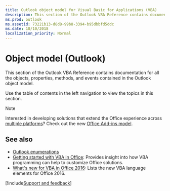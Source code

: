 ```yaml
---
title: Outlook object model for Visual Basic for Applications (VBA)
description: This section of the Outlook VBA Reference contains documentation for all the objects, properties, methods, and events contained in the Outlook object model.
ms.prod: outlook
ms.assetid: 73221b13-d8d8-99b8-3394-b95dbbfd5ddc
ms.date: 10/10/2018
localization_priority: Normal
---
```



# Object model (Outlook) 

This section of the Outlook VBA Reference contains documentation for all the objects, properties, methods, and events contained in the Outlook object model.

Use the table of contents in the left navigation to view the topics in this section.

> [!NOTE] 
> Interested in developing solutions that extend the Office experience across [multiple platforms](https://docs.microsoft.com/office/dev/add-ins/overview/office-add-in-availability)? Check out the new [Office Add-ins model](https://docs.microsoft.com/office/dev/add-ins/overview/office-add-ins).

## See also

- [Outlook enumerations](../../../api/outlook.md)
- [Getting started with VBA in Office](../../../Library-Reference/Concepts/getting-started-with-vba-in-office.md): Provides insight into how VBA programming can help to customize Office solutions.
- [What's new for VBA in Office 2016](../../../Library-Reference/Concepts/what-s-new-for-vba-in-office-2016.md): Lists the new VBA language elements for Office 2016.

[!include[Support and feedback](~/includes/feedback-boilerplate.md)]
